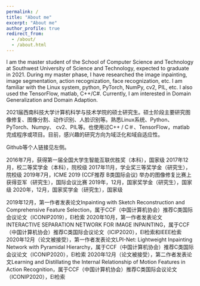 ```yaml
---
permalink: /
title: "About me"
excerpt: "About me"
author_profile: true
redirect_from: 
  - /about/
  - /about.html
---
```


I am the master student of the School of Computer Science and Technology at Southwest University of Science and Technology, expected to graduate in 2021. During my master phase, I have researched the image inpainting, image segmentation, action recognization, face recognization, etc. I am familiar with the Linux system, python, PyTorch, NumPy, cv2, PIL, etc. I also used the TensorFlow, matlab, C++/C#. Currently, I am interested in Domain Generalization and Domain Adaption.  
  
2021届西南科技大学计算机科学与技术学院的硕士研究生。硕士阶段主要研究图像修复、图像分割、动作识别、人脸识别等。熟悉Linux系统、Python、PyTorch、Numpy、 cv2、PIL等。也使用过C++ / C＃、TensorFlow，matlab完成程序或项目。目前，感兴趣的研究方向为域泛化和域自适应性。    
 
Github等个人链接见左侧。

2016年7月，获得第一届全国大学生智能互联优胜奖（本科），国家级
2017年12月，校二等奖学金（本科），院校级
2017年11月，学业奖三等奖学金（研究生），院校级
2019年7月，ICME 2019 (CCF推荐 B类国际会议) 举办的图像修复比赛上获得亚军（研究生），国际会议比赛
2019年，12月，国家奖学金（研究生），国家级
2020年，12月，国家奖学金（研究生），国家级

2019年12月，第一作者发表论文Inpainting with Sketch Reconstruction and Comprehensive Feature Selection，属于CCF（中国计算机协会）推荐C类国际会议论文（ICONIP2019），EI检索
2020年10月，第一作者发表论文INTERACTIVE SEPARATION NETWORK FOR IMAGE INPAINTING，属于CCF（中国计算机协会）推荐C类国际会议论文（ICIP2020），EI检索和IEEE检索
2020年12月（论文被接受），第一作者发表论文LPI-Net: Lightweight Inpainting Network with Pyramidal Hierarchy，属于CCF（中国计算机协会）推荐C类国际会议论文（ICONIP2020），EI检索
2020年12月（论文被接受），第二作者发表论文Learning and Distillating the Internal Relationship of Motion Features in Action Recognition，属于CCF（中国计算机协会）推荐C类国际会议论文（ICONIP2020），EI检索